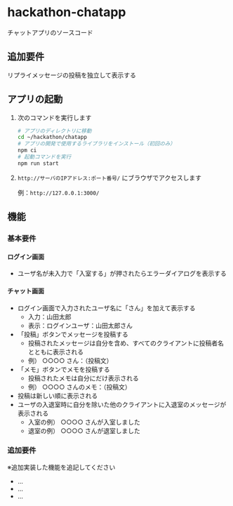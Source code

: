 # hackathon-chatapp

チャットアプリのソースコード

## 追加要件

リプライメッセージの投稿を独立して表示する

## アプリの起動

1. 次のコマンドを実行します

   ```bash
   # アプリのディレクトリに移動
   cd ~/hackathon/chatapp
   # アプリの開発で使用するライブラリをインストール（初回のみ）
   npm ci
   # 起動コマンドを実行
   npm run start
   ```

2. `http://サーバのIPアドレス:ポート番号/` にブラウザでアクセスします

   例：`http://127.0.0.1:3000/`

## 機能

### 基本要件

#### ログイン画面

- ユーザ名が未入力で「入室する」が押されたらエラーダイアログを表示する

#### チャット画面

- ログイン画面で入力されたユーザ名に「さん」を加えて表示する
  - 入力：山田太郎
  - 表示：ログインユーザ：山田太郎さん
- 「投稿」ボタンでメッセージを投稿する
  - 投稿されたメッセージは自分を含め、すべてのクライアントに投稿者名とともに表示される
  - 例） ○○○○ さん：（投稿文）
- 「メモ」ボタンでメモを投稿する
  - 投稿されたメモは自分にだけ表示される
  - 例） ○○○○ さんのメモ：（投稿文）
- 投稿は新しい順に表示される
- ユーザの入退室時に自分を除いた他のクライアントに入退室のメッセージが表示される
  - 入室の例） ○○○○ さんが入室しました
  - 退室の例） ○○○○ さんが退室しました

### 追加要件

※追加実装した機能を追記してください

- ...
- ...
- ...
